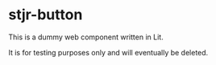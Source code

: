 # stjr-button

This is a dummy web component written in Lit. 

It is for testing purposes only and will eventually be deleted.